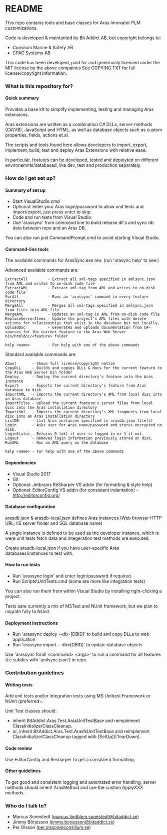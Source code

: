 # README #

This repo contains tools and base classes for Aras Innovator PLM customizations.

Code is developed & maintanted by Bit Addict AB, but copyright belongs to:

* Consilum Marine & Safety AB
* CPAC Systems AB

This code has been developed, paid for and generously licensed under the MIT license by the above compaines
See COPYING.TXT for full license/copyright information.

### What is this repository for? ###

#### Quick summary

Provides a base kit to simplify implementing, testing and managing Aras extensions.

Aras extensions are written as a combination C# DLLs, server-methods (C#/VB), JavaScript and HTML,
as well as database objects such as custom properties, fields, actions et.al.

The scripts and tools found here allows developers to import, export, implement,
build, test and deploy Aras Extensions with relative ease.

In particular, features can be developed, tested and deployted on different environemnts/databased, like dev, test and production separately.

### How do I get set up? ###

#### Summary of set up

 * Start VisualStudio.cmd
 * Optional: enter your Aras login/password to allow unit tests and import/export, just press enter to skip.
 * Code and run tests from Visual Studio.
 * Use 'arassync' from command line to build release dll's and sync db data between repo and an Aras DB.

You can also run just CommandPrompt.cmd to avoid starting Visual Studio.

#### Command-line tools

The available commands for ArasSync.exe are: (run 'arasync help' to see:)

Advanced available commands are:

    ExtractAll         - Extract all xml-tags specified in amlsync.json from AML and writes to on-disk code file
    ExtractAML         - Extract xml-tag from AML and writes to on-disk code file
    ForAll             - Runs an 'arassync' command in every feature directory
    MergeAll           - Merges all xml-tags specified in amlsync.json from files into AML file
    MergeAML           - Updates an xml-tag in AML from on-disk code file
    ReplaceServerItems - Update the project's AML files with delete actions for relationships that exist in the database but not locally.
    UploadDoc          - Generates and uploads documentation from C#-sources for the current feature to the Aras Web Server bin/htmldoc/<feature> folder

    help <name>        - For help with one of the above commands

Standard available commands are:

    About       - Shows full license/copyright notice
    CopyDLL     - Builds and copies DLLs & docs for the current feature to the Aras Web Server bin folder
    Deploy      - Deploy the current directory's feature into the Aras instance
    Export      - Exports the current directory's feature from Aras database to disk
    ImportAML   - Imports the current directory's AML from local disc into an Aras database
    ImportFiles - Upload the current feature's server files from local disc into the Aras installation directory
    ImportXml   - Imports the current directory's XML fragments from local disc into an Aras installation directory
    ListDB      - List Aras instances specified in arasdb.json file(s)
    Login       - Asks user for Aras name/password and stores encrypted on disk.
    LoginStatus - Returns 0 (ok) if user is logged in or 1 if not.
    Logout      - Removes login information previously stored on disk.
    RunAML      - Run an AML query on the database

    help <name> - For help with one of the above commands

#### Dependencies

 * Visual Studio 2017
 * Git
 * Optional: Jetbrains ReSharper VS addin (for formatting & style help)
 * Optional: EditorConfig VS addin (for consistent indentation)  - http://editorconfig.org/

#### Database configuration

arasdb.json & arasdb-local.json defines Aras instances (Web browser HTTP URL, IIS server folder and SQL database name)

A single instance is defined to be used as the developer instance,
which is were unit tests fetch data and integeration test methods are executed.

Create arasdb-local.json if you have user-specific Aras databases/instances to test with.

#### How to run tests

 * Run 'arassync login' and enter login/password if required.
 * Run Scripts\UnitTests.cmd (some are more like integration tests)

You can also run them from within Visual Studio by installing right-clicking a project.

Tests aare currently a mix of MSTest and NUnit framework, but we plan to migrate fully to NUnit.

#### Deployment instructions

 * Run 'arassync deploy --db=[DBID]' to build and copy DLLs to web application
 * Run 'arassync import --db=[DBID]' to update database objects

 Use 'arassync forall \<command> \<args>' to run a command for all features (i.e subdirs with 'amlsync.json') in repo.

### Contribution guidelines ###

#### Writing tests

Add unit tests and/or integration tests using MS Unittest Framework or NUnit (preferred=.

Unit Test classes should:

 * inherit BitAddict.Aras.Test.ArasUnitTestBase and reimplement ClassInitialize/ClassCleanup.
 * or, inherit BitAddict.Aras.Test.ArasNUnitTestBase and reimplement ClassInitialize/ClassCleanup tagged with [SetUp]/[TearDown].

#### Code review

Use EditorConfig and Resharper to get a consistent formatting.

#### Other guidelines

To get good and consistent logging and automated error handling, server methods should
inherit ArasMethod and use the custom ApplyXXX methods.

### Who do I talk to? ###

* Marcus Sonestedt (marcus.lindblom.sonestedt@bitaddict.se)
* Jimmy Börjesson (jimmy.borjesson@bitaddict.se)
* Per Olsson (per.olsson@consilium.se)

